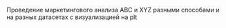 Проведение маркетингового анализа ABC и XYZ разными способами и на разных датасетах с визуализацией на plt
